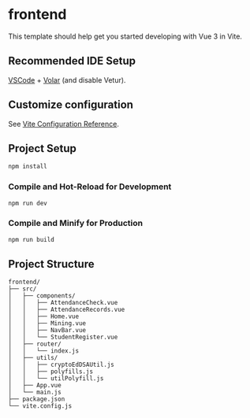 # frontend

This template should help get you started developing with Vue 3 in Vite.

## Recommended IDE Setup

[VSCode](https://code.visualstudio.com/) + [Volar](https://marketplace.visualstudio.com/items?itemName=Vue.volar) (and disable Vetur).

## Customize configuration

See [Vite Configuration Reference](https://vite.dev/config/).

## Project Setup

```sh
npm install
```

### Compile and Hot-Reload for Development

```sh
npm run dev
```

### Compile and Minify for Production

```sh
npm run build
```

## Project Structure

```
frontend/
├── src/
│   ├── components/
│   │   ├── AttendanceCheck.vue
│   │   ├── AttendanceRecords.vue
│   │   ├── Home.vue
│   │   ├── Mining.vue
│   │   ├── NavBar.vue
│   │   └── StudentRegister.vue
│   ├── router/
│   │   └── index.js
│   ├── utils/
│   │   ├── cryptoEdDSAUtil.js
│   │   ├── polyfills.js
│   │   └── utilPolyfill.js
│   ├── App.vue
│   └── main.js
├── package.json
└── vite.config.js
```